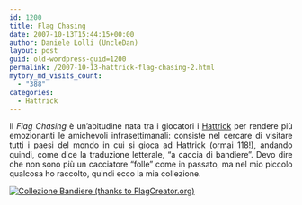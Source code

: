 ```yaml
---
id: 1200
title: Flag Chasing
date: 2007-10-13T15:44:15+00:00
author: Daniele Lolli (UncleDan)
layout: post
guid: old-wordpress-guid=1200
permalink: /2007-10-13-hattrick-flag-chasing-2.html
mytory_md_visits_count:
  - "388"
categories:
  - Hattrick
---
```

<p style="text-align: justify;">
  Il <em>Flag Chasing</em> è un&#8217;abitudine nata tra i giocatori i <a title="Hattrick" href="http://www.hattrick.org/Common/default.asp">Hattrick</a> per rendere più emozionanti le amichevoli infrasettimanali: consiste nel cercare di visitare tutti i paesi del mondo in cui si gioca ad Hattrick (ormai 118!), andando quindi, come dice la traduzione letterale, &#8220;a caccia di bandiere&#8221;. Devo dire che non sono più un cacciatore &#8220;folle&#8221; come in passato, ma nel mio piccolo qualcosa ho raccolto, quindi ecco la mia collezione.
</p>

<a title="Collezione Bandiere (thanks to FlagCreator.org)" href="http://www.flagcreator.org/flaglogo.php?flag=visited&teamid=551559.png" target="_blank"><img class="aligncenter" title="Collezione Bandiere (thanks to FlagCreator.org)" src="/uploads/demix/551559.png" alt="Collezione Bandiere (thanks to FlagCreator.org)" /></a>